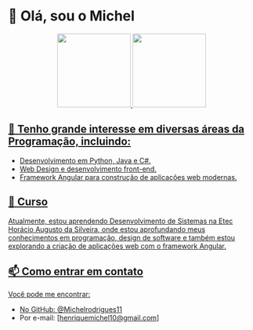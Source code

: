 

# 👋 Olá, sou o Michel

<div align="center">
  <a href="https://github.com/Michelrodrigues11">
  <img height="150em" src="https://github-readme-stats.vercel.app/api?username=Michelrodrigues11&show_icons=true&theme=gotham&include_all_commits=true&count_private=true" />
  <img height="150em" src="https://github-readme-stats.vercel.app/api/top-langs/?username=Michelrodrigues11&layout=compact&langs_count=7&theme=gotham" />
  <br>
</div>


  
## 👀 Tenho grande interesse em diversas áreas da Programação, incluindo:

- Desenvolvimento em Python, Java e C#.
- Web Design e desenvolvimento front-end.
- Framework Angular para construção de aplicações web modernas.

## 🌱 Curso
Atualmente, estou aprendendo Desenvolvimento de Sistemas na Etec Horácio Augusto da Silveira, onde estou aprofundando meus conhecimentos em programação, design de software e também estou explorando a criação de aplicações web com o framework Angular.

## 📫 Como entrar em contato

Você pode me encontrar:

- No GitHub: [@Michelrodrigues11](https://github.com/Michelrodrigues11)
- Por e-mail: [henriquemichel10@gmail.com]
